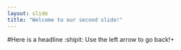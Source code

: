 ```yaml
---
layout: slide
title: "Welcome to our second slide!"
---
```

#Here is a headline :shipit:
Use the left arrow to go back!+
